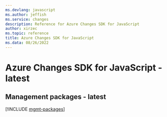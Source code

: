 ```yaml
---
ms.devlang: javascript
ms.author: jeffish
ms.service: changes
description: Reference for Azure Changes SDK for JavaScript
author: xirzec
ms.topic: reference
title: Azure Changes SDK for JavaScript
ms.data: 08/26/2022
---
```

# Azure Changes SDK for JavaScript - latest

## Management packages - latest
[!INCLUDE [mgmt-packages](changes-mgmt-index.md)]